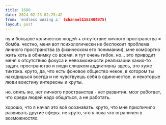 ```yaml
---
title: 1680
date: 2024-02-23 02:25:42
from: 'endless шизing ⍼' (channel1162404975)
layout: post
---
```


ну и большое количество людей + отсутствие личного пространства = бомба. честно, меня вот психологически не беспокоит проблема личного пространства (в физическом его понимании), мне комфортно жить хоть в обнимку со всеми. я тут очень гибок. но... это приводит меня к отсутствию фокуса и невозможности реализации каких-то задач. пространство и люди слишком аддиктивны здесь, это хуже тиктока.
круто, да, что есть фоновое общество некое, в котором ты находишься всегда и не чувствуешь себя в одиночестве. и некоторые люди воистину интересны и круты.

но. опять же, нет личного пространства - нет развития. мозг работает, что среди людей надо общаться, а не работать.

хорошо, что я начал это всё осознавать. круто, что мне приспичило развивать другие сферы. не круто, что я пока что ограничен в возможностях.
